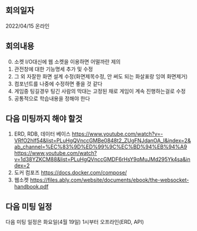 ## 회의일자
2022/04/15 온라인

## 회의내용
0. 소켓 I/O대신에 웹 소켓을 이용하면 어떨까란 제의
1. 관전창에 대한 기능명세 추가 및 수정
2. 그 외 자잘한 화면 설계 수정(화면제목수정, 안 써도 되는 화살표랑 잉여 화면제거)
3. 컴포넌트를 나중에 수정하면 좋을 것 같다
4. 게임중 팅길경우 팅긴 사람의 막대는 고정된 채로 게임이 계속 진행하는걸로 수정
5. 공통적으로 학습내용을 정해야 한다

## 다음 미팅까지 해야 할것
1. ERD, RDB, 데이터 베이스
https://www.youtube.com/watch?v=-VRfO2hlf54&list=PLuHgQVnccGMBe0848t2_ZUgFNJdanOA_I&index=2&ab_channel=%EC%83%9D%ED%99%9C%EC%BD%94%EB%94%A9
https://www.youtube.com/watch?v=1d38YZKCM88&list=PLuHgQVnccGMDF6rHsY9qMuJMd295Yk4sa&index=2
2. 도커 컴포즈
https://docs.docker.com/compose/ 
3. 웹소켓
https://files.ably.com/website/documents/ebook/the-websocket-handbook.pdf

## 다음 미팅 일정
다음 미팅 일정은 화요일(4월 19일) 1시부터 오프라인(ERD, API)
